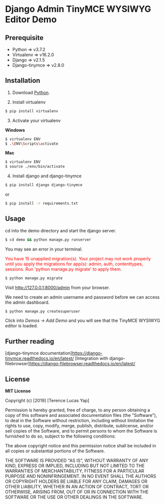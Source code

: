 # Django Admin TinyMCE WYSIWYG Editor Demo

## Prerequisite
* Python => v3.7.2
* Virtualenv => v16.2.0
* Django => v2.1.5
* Django-tinymce => v2.8.0

## Installation

1. Download [Python](https://www.python.org/downloads/).


2. Install virtualenv

```sh
$ pip install virtualenv
```

3. Activate your virtualenv

**Windows**
```sh
$ virtualenv ENV
$ .\ENV\Scripts\activate
```

**Mac**
```sh
$ virtualenv ENV
$ source ./env/bin/activate
 ```

4. Install django and django-tinymce

```sh
$ pip install django django-tinymce
 ```
 or
 ```sh
 $ pip install -r requirements.txt
  ```

## Usage

cd into the demo directory and start the django server.
```sh
$ cd demo && python manage.py runserver
```
You may see an error in your terminal.

<span style="color:red">You have 15 unapplied migration(s). Your project may not work properly until you apply the migrations for app(s): admin, auth, contenttypes, sessions.
Run 'python manage.py migrate' to apply them.</span>

```sh
$ python manage.py migrate
```

Visit http://127.0.0.1:8000/admin from your browser.

We need to create an admin username and password before we can access the admin dashboard.

```sh
$ python manage.py createsuperuser
```

Click into *Demos -> Add Demo* and you will see that the TinyMCE WYSIWYG editor is loaded.

## Further reading
[django-tinymce documentation]https://django-tinymce.readthedocs.io/en/latest/
[Integration with django-filebrowser]https://django-filebrowser.readthedocs.io/en/latest/

## License
**MIT License**

Copyright (c) [2019] [Terence Lucas Yap]

Permission is hereby granted, free of charge, to any person obtaining a copy
of this software and associated documentation files (the "Software"), to deal
in the Software without restriction, including without limitation the rights
to use, copy, modify, merge, publish, distribute, sublicense, and/or sell
copies of the Software, and to permit persons to whom the Software is
furnished to do so, subject to the following conditions:

The above copyright notice and this permission notice shall be included in all
copies or substantial portions of the Software.

THE SOFTWARE IS PROVIDED "AS IS", WITHOUT WARRANTY OF ANY KIND, EXPRESS OR
IMPLIED, INCLUDING BUT NOT LIMITED TO THE WARRANTIES OF MERCHANTABILITY,
FITNESS FOR A PARTICULAR PURPOSE AND NONINFRINGEMENT. IN NO EVENT SHALL THE
AUTHORS OR COPYRIGHT HOLDERS BE LIABLE FOR ANY CLAIM, DAMAGES OR OTHER
LIABILITY, WHETHER IN AN ACTION OF CONTRACT, TORT OR OTHERWISE, ARISING FROM,
OUT OF OR IN CONNECTION WITH THE SOFTWARE OR THE USE OR OTHER DEALINGS IN THE
SOFTWARE.
